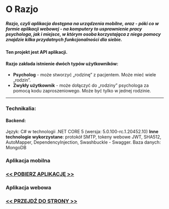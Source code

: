 # O Razjo

##### Razjo, czyli aplikacja dostępna na urządzenia mobilne, oraz - póki co w formie aplikacji webowej - na komputery to usprawnienie pracy psychologa, jak i miejsce, w którym osoba korzystająca z niego pomocy znajdzie kilka przydatnych funkcjonalności dla siebie. 
#### Ten projekt jest API aplikacji. 

#### Razjo zakłada istnienie dwóch typów użytkowników:
* **Psycholog** - może stworzyć „rodzinę” z pacjentem. Może mieć wiele „rodzin”.
* **Zwykły użytkownik** - może dołączyć do „rodziny” psychologa za pomocą kodu zaproszeniowego. Może być tylko w jednej rodzinie.

------------

### Technikalia:
#### Backend:
 Język: C# w technologii .NET CORE 5 (wersja: 5.0.100-rc.1.20452.10)
 **Inne technologie wykorzystane**: protokół SMTP, tokeny webowe JWT, SHA512, 
 AutoMapper, DependencyInjection, Swashbuckle - Swagger.
Baza danych: MongoDB



### Aplikacja mobilna
### **[<< POBIERZ APLIKACJĘ >>](https://www.dropbox.com/s/23rw85sp8ryv8il/Razjo.apk?dl=1 "<< POBIERZ APLIKACJĘ >>")**

### Aplikacja webowa
### **[<< PRZEJDŹ DO STRONY >>](https://razjo.azurewebsites.net "<< PRZEJDŹ DO STRONY >>")**

